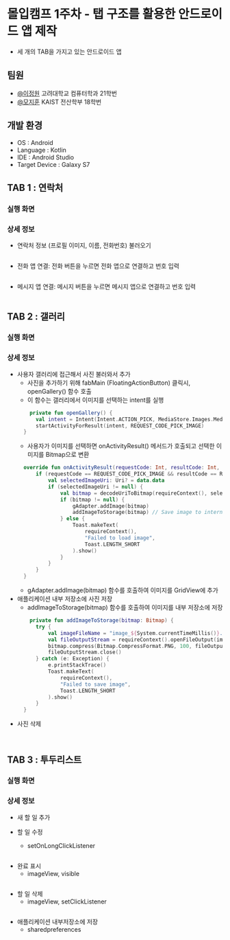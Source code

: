 
# 몰입캠프 1주차 - 탭 구조를 활용한 안드로이드 앱 제작

* 세 개의 TAB을 가지고 있는 안드로이드 앱


## 팀원

- [@이정원](https://github.com/jw0202058) 고려대학교 컴퓨터학과 21학번
- [@모지훈](https://github.com/Morivy42) KAIST 전산학부 18학번


## 개발 환경

* OS : Android
* Language : Kotlin
* IDE : Android Studio
* Target Device : Galaxy S7

## TAB 1 : 연락처
### 실행 화면


### 상세 정보

- 연락처 정보 (프로필 이미지, 이름, 전화번호) 불러오기
```

```
- 전화 앱 연결: 전화 버튼을 누르면 전화 앱으로 연결하고 번호 입력
```

```
- 메시지 앱 연결: 메시지 버튼을 누르면 메시지 앱으로 연결하고 번호 입력
```

```

## TAB 2 : 갤러리

### 실행 화면

### 상세 정보
- 사용자 갤러리에 접근해서 사진 불러와서 추가
  - 사진을 추가하기 위해 fabMain (FloatingActionButton) 클릭시, openGallery() 함수 호출
  - 이 함수는 갤러리에서 이미지를 선택하는 intent를 실행
  ``` kotlin
      private fun openGallery() {
        val intent = Intent(Intent.ACTION_PICK, MediaStore.Images.Media.EXTERNAL_CONTENT_URI)
        startActivityForResult(intent, REQUEST_CODE_PICK_IMAGE)
    }
  ```
    - 사용자가 이미지를 선택하면 onActivityResult() 메서드가 호출되고 선택한 이미지를 Bitmap으로 변환
  ``` kotlin
    override fun onActivityResult(requestCode: Int, resultCode: Int, data: Intent?) {
        if (requestCode == REQUEST_CODE_PICK_IMAGE && resultCode == RESULT_OK && data != null) {
            val selectedImageUri: Uri? = data.data
            if (selectedImageUri != null) {
                val bitmap = decodeUriToBitmap(requireContext(), selectedImageUri)
                if (bitmap != null) {
                    gAdapter.addImage(bitmap)
                    addImageToStorage(bitmap) // Save image to internal storage
                } else {
                    Toast.makeText(
                        requireContext(),
                        "Failed to load image",
                        Toast.LENGTH_SHORT
                    ).show()
                }
            }
        }
    }
  ```
    - gAdapter.addImage(bitmap) 함수를 호출하여 이미지를 GridView에 추가
- 애플리케이션 내부 저장소에 사진 저장
  - addImageToStorage(bitmap) 함수를 호출하여 이미지를 내부 저장소에 저장
  ``` kotlin
      private fun addImageToStorage(bitmap: Bitmap) {
        try {
            val imageFileName = "image_${System.currentTimeMillis()}.png"
            val fileOutputStream = requireContext().openFileOutput(imageFileName, Context.MODE_PRIVATE)
            bitmap.compress(Bitmap.CompressFormat.PNG, 100, fileOutputStream)
            fileOutputStream.close()
        } catch (e: Exception) {
            e.printStackTrace()
            Toast.makeText(
                requireContext(),
                "Failed to save image",
                Toast.LENGTH_SHORT
            ).show()
        }
    }
  ```
- 사진 삭제
```


```

## TAB 3 : 투두리스트

### 실행 화면

### 상세 정보

- 새 할 일 추가


- 할 일 수정
  - setOnLongClickListener
```

```
- 완료 표시
  - imageView, visible
```

```
- 할 일 삭제
  - imageView, setClickListener
```

```
- 애플리케이션 내부저장소에 저장
  - sharedpreferences
```

```
